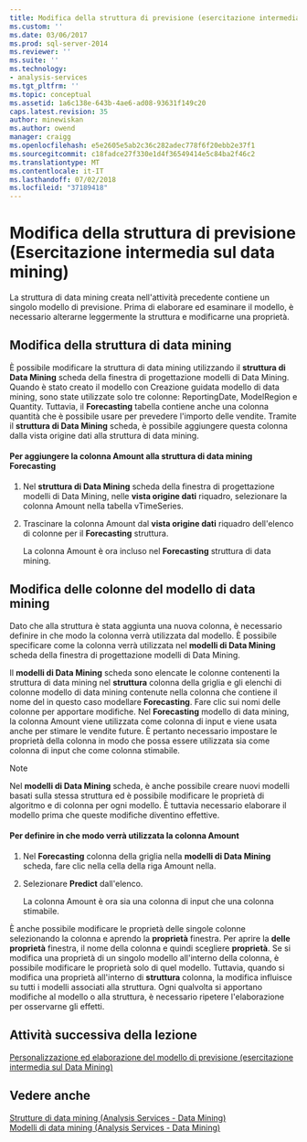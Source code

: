 ```yaml
---
title: Modifica della struttura di previsione (esercitazione intermedia di Data Mining) | Microsoft Docs
ms.custom: ''
ms.date: 03/06/2017
ms.prod: sql-server-2014
ms.reviewer: ''
ms.suite: ''
ms.technology:
- analysis-services
ms.tgt_pltfrm: ''
ms.topic: conceptual
ms.assetid: 1a6c138e-643b-4ae6-ad08-93631f149c20
caps.latest.revision: 35
author: minewiskan
ms.author: owend
manager: craigg
ms.openlocfilehash: e5e2605e5ab2c36c282adec778f6f20ebb2e37f1
ms.sourcegitcommit: c18fadce27f330e1d4f36549414e5c84ba2f46c2
ms.translationtype: MT
ms.contentlocale: it-IT
ms.lasthandoff: 07/02/2018
ms.locfileid: "37189418"
---
```

# <a name="modifying-the-forecasting-structure-intermediate-data-mining-tutorial"></a>Modifica della struttura di previsione (Esercitazione intermedia sul data mining)
  La struttura di data mining creata nell'attività precedente contiene un singolo modello di previsione. Prima di elaborare ed esaminare il modello, è necessario alterarne leggermente la struttura e modificarne una proprietà.  
  
## <a name="modifying-the-mining-structure"></a>Modifica della struttura di data mining  
 È possibile modificare la struttura di data mining utilizzando il **struttura di Data Mining** scheda della finestra di progettazione modelli di Data Mining. Quando è stato creato il modello con Creazione guidata modello di data mining, sono state utilizzate solo tre colonne: ReportingDate, ModelRegion e Quantity. Tuttavia, il **Forecasting** tabella contiene anche una colonna quantità che è possibile usare per prevedere l'importo delle vendite. Tramite il **struttura di Data Mining** scheda, è possibile aggiungere questa colonna dalla vista origine dati alla struttura di data mining.  
  
#### <a name="to-add-the-amount-column-to-the-forecasting-mining-structure"></a>Per aggiungere la colonna Amount alla struttura di data mining Forecasting  
  
1.  Nel **struttura di Data Mining** scheda della finestra di progettazione modelli di Data Mining, nelle **vista origine dati** riquadro, selezionare la colonna Amount nella tabella vTimeSeries.  
  
2.  Trascinare la colonna Amount dal **vista origine dati** riquadro dell'elenco di colonne per il **Forecasting** struttura.  
  
     La colonna Amount è ora incluso nel **Forecasting** struttura di data mining.  
  
## <a name="modifying-the-columns-in-the-mining-model"></a>Modifica delle colonne del modello di data mining  
 Dato che alla struttura è stata aggiunta una nuova colonna, è necessario definire in che modo la colonna verrà utilizzata dal modello. È possibile specificare come la colonna verrà utilizzata nel **modelli di Data Mining** scheda della finestra di progettazione modelli di Data Mining.  
  
 Il **modelli di Data Mining** scheda sono elencate le colonne contenenti la struttura di data mining nel **struttura** colonna della griglia e gli elenchi di colonne modello di data mining contenute nella colonna che contiene il nome del in questo caso modellare **Forecasting**. Fare clic sui nomi delle colonne per apportare modifiche. Nel **Forecasting** modello di data mining, la colonna Amount viene utilizzata come colonna di input e viene usata anche per stimare le vendite future. È pertanto necessario impostare le proprietà della colonna in modo che possa essere utilizzata sia come colonna di input che come colonna stimabile.  
  
> [!NOTE]  
>  Nel **modelli di Data Mining** scheda, è anche possibile creare nuovi modelli basati sulla stessa struttura ed è possibile modificare le proprietà di algoritmo e di colonna per ogni modello. È tuttavia necessario elaborare il modello prima che queste modifiche diventino effettive.  
  
#### <a name="to-define-how-the-amount-column-will-be-used"></a>Per definire in che modo verrà utilizzata la colonna Amount  
  
1.  Nel **Forecasting** colonna della griglia nella **modelli di Data Mining** scheda, fare clic nella cella della riga Amount nella.  
  
2.  Selezionare **Predict** dall'elenco.  
  
     La colonna Amount è ora sia una colonna di input che una colonna stimabile.  
  
 È anche possibile modificare le proprietà delle singole colonne selezionando la colonna e aprendo la **proprietà** finestra. Per aprire la **delle proprietà** finestra, il nome della colonna e quindi scegliere **proprietà**. Se si modifica una proprietà di un singolo modello all'interno della colonna, è possibile modificare le proprietà solo di quel modello. Tuttavia, quando si modifica una proprietà all'interno di **struttura** colonna, la modifica influisce su tutti i modelli associati alla struttura. Ogni qualvolta si apportano modifiche al modello o alla struttura, è necessario ripetere l'elaborazione per osservarne gli effetti.  
  
## <a name="next-task-in-lesson"></a>Attività successiva della lezione  
 [Personalizzazione ed elaborazione del modello di previsione &#40;esercitazione intermedia sul Data Mining&#41;](../../2014/tutorials/customize-process-forecasting-model-intermediate-data-mining-tutorial.md)  
  
## <a name="see-also"></a>Vedere anche  
 [Strutture di data mining &#40;Analysis Services - Data Mining&#41;](../../2014/analysis-services/data-mining/mining-structures-analysis-services-data-mining.md)   
 [Modelli di data mining &#40;Analysis Services - Data Mining&#41;](../../2014/analysis-services/data-mining/mining-models-analysis-services-data-mining.md)  
  
  
